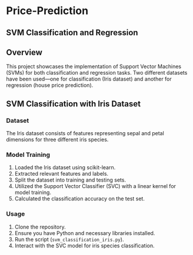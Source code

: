 # Price-Prediction
## SVM Classification and Regression

## Overview
This project showcases the implementation of Support Vector Machines (SVMs) for both classification and regression tasks. Two different datasets have been used—one for classification (Iris dataset) and another for regression (house price prediction).

## SVM Classification with Iris Dataset
### Dataset
The Iris dataset consists of features representing sepal and petal dimensions for three different iris species.

### Model Training
1. Loaded the Iris dataset using scikit-learn.
2. Extracted relevant features and labels.
3. Split the dataset into training and testing sets.
4. Utilized the Support Vector Classifier (SVC) with a linear kernel for model training.
5. Calculated the classification accuracy on the test set.

### Usage
1. Clone the repository.
2. Ensure you have Python and necessary libraries installed.
3. Run the script (`svm_classification_iris.py`).
4. Interact with the SVC model for iris species classification.
